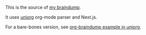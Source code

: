 This is the source of [my braindump](https://braindump.rasen.dev).

It uses [uniorg](https://github.com/rasendubi/uniorg) org-mode parser and Next.js.

For a bare-bones version, see [org-braindump example in uniorg](https://github.com/rasendubi/uniorg/tree/master/examples/org-braindump).
